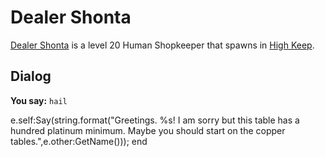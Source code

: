 # Dealer Shonta



[Dealer Shonta](/npc/6064) is a level 20 Human Shopkeeper that spawns in [High Keep](/zone/6).



## Dialog

**You say:** `hail`



e.self:Say(string.format("Greetings. %s! I am sorry but this table has a hundred platinum minimum. Maybe you should start on the copper tables.",e.other:GetName()));
end
